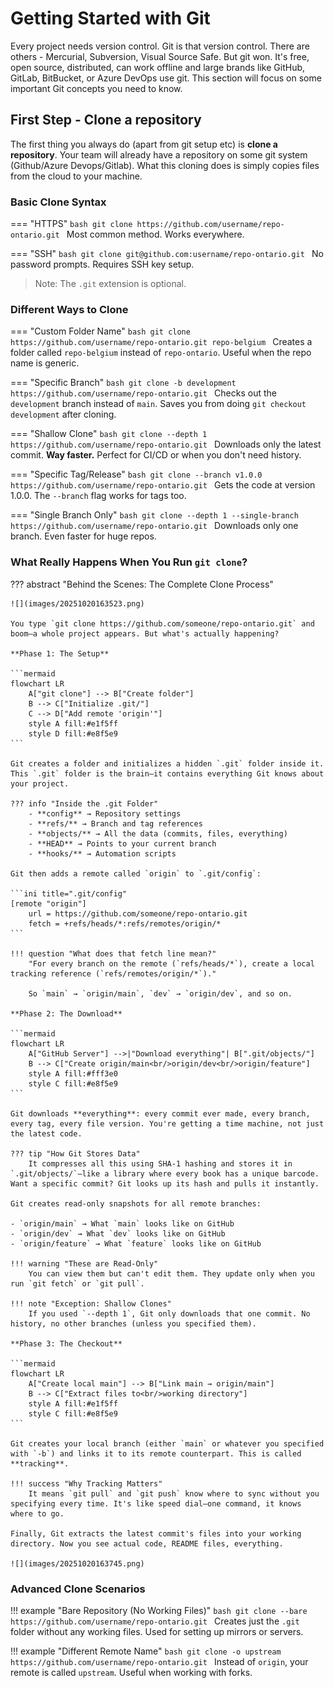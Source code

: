 # Getting Started with Git

Every project needs version control. Git is that version control. There are others - Mercurial, Subversion, Visual Source Safe. But git won. It's free, open source, distributed, can work offline and large brands like GitHub, GitLab, BitBucket, or Azure DevOps use git. This section will focus on some important Git concepts you need to know.

## First Step - Clone a repository

The first thing you always do (apart from git setup etc) is **clone a repository**. Your team will already have a repository on some git system (Github/Azure Devops/Gitlab). What this cloning does is simply copies files from the cloud to your machine.

### Basic Clone Syntax

=== "HTTPS"
    ```bash
    git clone https://github.com/username/repo-ontario.git
    ```
    Most common method. Works everywhere.

=== "SSH"
    ```bash
    git clone git@github.com:username/repo-ontario.git
    ```
    No password prompts. Requires SSH key setup.

> Note: The `.git` extension is optional. 
### Different Ways to Clone

=== "Custom Folder Name"
    ```bash
    git clone https://github.com/username/repo-ontario.git repo-belgium
    ```
    Creates a folder called `repo-belgium` instead of `repo-ontario`. Useful when the repo name is generic.

=== "Specific Branch"
    ```bash
    git clone -b development https://github.com/username/repo-ontario.git
    ```
    Checks out the `development` branch instead of `main`. Saves you from doing `git checkout development` after cloning.

=== "Shallow Clone"
    ```bash
    git clone --depth 1 https://github.com/username/repo-ontario.git
    ```
    Downloads only the latest commit. **Way faster.** Perfect for CI/CD or when you don't need history.

=== "Specific Tag/Release"
    ```bash
    git clone --branch v1.0.0 https://github.com/username/repo-ontario.git
    ```
    Gets the code at version 1.0.0. The `--branch` flag works for tags too.

=== "Single Branch Only"
    ```bash
    git clone --depth 1 --single-branch https://github.com/username/repo-ontario.git
    ```
    Downloads only one branch. Even faster for huge repos.

### What Really Happens When You Run `git clone`?

??? abstract "Behind the Scenes: The Complete Clone Process"
    
    ![](images/20251020163523.png)

    You type `git clone https://github.com/someone/repo-ontario.git` and boom—a whole project appears. But what's actually happening?

    **Phase 1: The Setup**
    
    ```mermaid
    flowchart LR
        A["git clone"] --> B["Create folder"]
        B --> C["Initialize .git/"]
        C --> D["Add remote 'origin'"]
        style A fill:#e1f5ff
        style D fill:#e8f5e9
    ```
    
    Git creates a folder and initializes a hidden `.git` folder inside it. This `.git` folder is the brain—it contains everything Git knows about your project.

    ??? info "Inside the .git Folder"
        - **config** → Repository settings
        - **refs/** → Branch and tag references
        - **objects/** → All the data (commits, files, everything)
        - **HEAD** → Points to your current branch
        - **hooks/** → Automation scripts

    Git then adds a remote called `origin` to `.git/config`:

    ```ini title=".git/config"
    [remote "origin"]
        url = https://github.com/someone/repo-ontario.git
        fetch = +refs/heads/*:refs/remotes/origin/*
    ```

    !!! question "What does that fetch line mean?"
        "For every branch on the remote (`refs/heads/*`), create a local tracking reference (`refs/remotes/origin/*`)."
        
        So `main` → `origin/main`, `dev` → `origin/dev`, and so on.

    **Phase 2: The Download**
    
    ```mermaid
    flowchart LR
        A["GitHub Server"] -->|"Download everything"| B[".git/objects/"]
        B --> C["Create origin/main<br/>origin/dev<br/>origin/feature"]
        style A fill:#fff3e0
        style C fill:#e8f5e9
    ```
    
    Git downloads **everything**: every commit ever made, every branch, every tag, every file version. You're getting a time machine, not just the latest code.

    ??? tip "How Git Stores Data"
        It compresses all this using SHA-1 hashing and stores it in `.git/objects/`—like a library where every book has a unique barcode. Want a specific commit? Git looks up its hash and pulls it instantly.

    Git creates read-only snapshots for all remote branches:
    
    - `origin/main` → What `main` looks like on GitHub
    - `origin/dev` → What `dev` looks like on GitHub
    - `origin/feature` → What `feature` looks like on GitHub

    !!! warning "These are Read-Only"
        You can view them but can't edit them. They update only when you run `git fetch` or `git pull`.

    !!! note "Exception: Shallow Clones"
        If you used `--depth 1`, Git only downloads that one commit. No history, no other branches (unless you specified them).

    **Phase 3: The Checkout**
    
    ```mermaid
    flowchart LR
        A["Create local main"] --> B["Link main → origin/main"]
        B --> C["Extract files to<br/>working directory"]
        style A fill:#e1f5ff
        style C fill:#e8f5e9
    ```
    
    Git creates your local branch (either `main` or whatever you specified with `-b`) and links it to its remote counterpart. This is called **tracking**.

    !!! success "Why Tracking Matters"
        It means `git pull` and `git push` know where to sync without you specifying every time. It's like speed dial—one command, it knows where to go.

    Finally, Git extracts the latest commit's files into your working directory. Now you see actual code, README files, everything.

    ![](images/20251020163745.png)

### Advanced Clone Scenarios

!!! example "Bare Repository (No Working Files)"
    ```bash
    git clone --bare https://github.com/username/repo-ontario.git
    ```
    Creates just the `.git` folder without any working files. Used for setting up mirrors or servers.

!!! example "Different Remote Name"
    ```bash
    git clone -o upstream https://github.com/username/repo-ontario.git
    ```
    Instead of `origin`, your remote is called `upstream`. Useful when working with forks.
